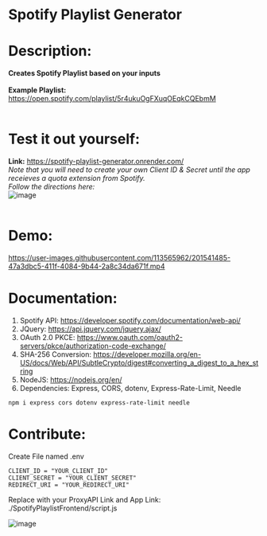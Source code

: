 # **Spotify Playlist Generator**

# **Description:** <br>
**Creates Spotify Playlist based on your inputs** <br><br>
**Example Playlist:** https://open.spotify.com/playlist/5r4ukuOgFXuqOEqkCQEbmM
<br><br>
# **Test it out yourself:** <br>
**Link:** https://spotify-playlist-generator.onrender.com/
<br>*Note that you will need to create your own Client ID & Secret until the app receieves a quota extension from Spotify.*
<br> *Follow the directions here:* <br>
![image](https://user-images.githubusercontent.com/113565962/201539311-0195964a-8543-4b84-b3f9-13cba4b2a704.png)
<br><br>
# **Demo:**
https://user-images.githubusercontent.com/113565962/201541485-47a3dbc5-411f-4084-9b44-2a8c34da671f.mp4


# **Documentation:**
1. Spotify API: https://developer.spotify.com/documentation/web-api/
2. JQuery: https://api.jquery.com/jquery.ajax/
3. OAuth 2.0 PKCE: https://www.oauth.com/oauth2-servers/pkce/authorization-code-exchange/
4. SHA-256 Conversion: https://developer.mozilla.org/en-US/docs/Web/API/SubtleCrypto/digest#converting_a_digest_to_a_hex_string
5. NodeJS: https://nodejs.org/en/
6. Dependencies: Express, CORS, dotenv, Express-Rate-Limit, Needle

```
npm i express cors dotenv express-rate-limit needle
```

# Contribute:

Create File named .env
```
CLIENT_ID = "YOUR_CLIENT_ID"
CLIENT_SECRET = "YOUR_CLIENT_SECRET"
REDIRECT_URI = "YOUR_REDIRECT_URI"
```
Replace with your ProxyAPI Link and App Link: ./SpotifyPlaylistFrontend/script.js <br>

![image](https://user-images.githubusercontent.com/113565962/201541044-e5444f9a-abab-408a-920c-c6ab952a3e1d.png)

